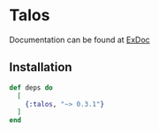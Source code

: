 # Talos

Documentation can be found at [ExDoc](https://hexdocs.pm/talos/)


## Installation

```elixir
def deps do
  [
    {:talos, "~> 0.3.1"}
  ]
end
```
